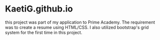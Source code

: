 # KaetiG.github.io
this project was part of my application to Prime Academy. 
The requirement was to create a resume using HTML/CSS. 
I also utilized bootstrap's grid system for the first time in this project. 
